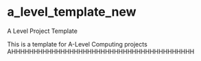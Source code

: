 # a_level_template_new
A Level Project Template

This is a template for A-Level Computing projects
AHHHHHHHHHHHHHHHHHHHHHHHHHHHHHHHHHHHHHHHHH
